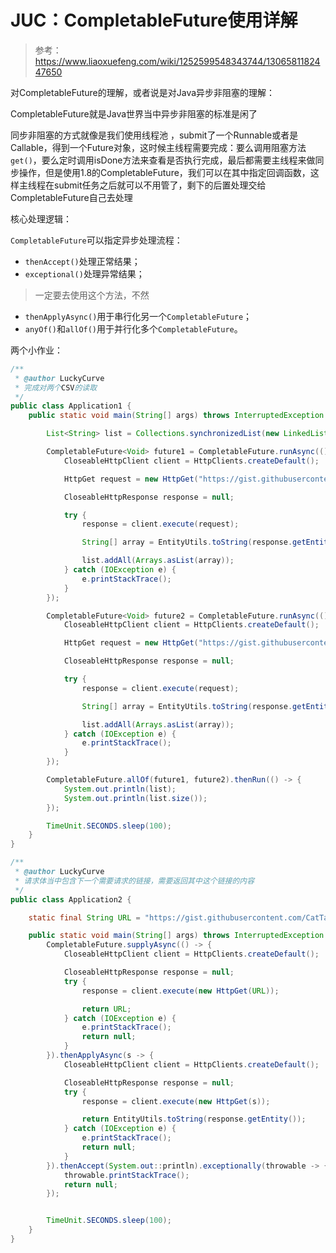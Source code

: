 # JUC：CompletableFuture使用详解



> 参考：https://www.liaoxuefeng.com/wiki/1252599548343744/1306581182447650



对CompletableFuture的理解，或者说是对Java异步非阻塞的理解：

CompletableFuture就是Java世界当中异步非阻塞的标准是闲了

同步非阻塞的方式就像是我们使用线程池 ，submit了一个Runnable或者是Callable，得到一个Future对象，这时候主线程需要完成：要么调用阻塞方法`get()`，要么定时调用isDone方法来查看是否执行完成，最后都需要主线程来做同步操作，但是使用1.8的CompletableFuture，我们可以在其中指定回调函数，这样主线程在submit任务之后就可以不用管了，剩下的后置处理交给CompletableFuture自己去处理



核心处理逻辑：

`CompletableFuture`可以指定异步处理流程：

- `thenAccept()`处理正常结果；
- `exceptional()`处理异常结果；

> 一定要去使用这个方法，不然

- `thenApplyAsync()`用于串行化另一个`CompletableFuture`；
- `anyOf()`和`allOf()`用于并行化多个`CompletableFuture`。





两个小作业：

```java
/**
 * @author LuckyCurve
 * 完成对两个CSV的读取
 */
public class Application1 {
    public static void main(String[] args) throws InterruptedException {

        List<String> list = Collections.synchronizedList(new LinkedList<>());

        CompletableFuture<Void> future1 = CompletableFuture.runAsync(() -> {
            CloseableHttpClient client = HttpClients.createDefault();

            HttpGet request = new HttpGet("https://gist.githubusercontent.com/CatTail/18695526bd1adcc21219335f23ea5bea/raw/54045ceeae6a508dec86330c072c43be559c233b/movies.csv");

            CloseableHttpResponse response = null;

            try {
                response = client.execute(request);

                String[] array = EntityUtils.toString(response.getEntity()).split("\n");

                list.addAll(Arrays.asList(array));
            } catch (IOException e) {
                e.printStackTrace();
            }
        });

        CompletableFuture<Void> future2 = CompletableFuture.runAsync(() -> {
            CloseableHttpClient client = HttpClients.createDefault();

            HttpGet request = new HttpGet("https://gist.githubusercontent.com/CatTail/18695526bd1adcc21219335f23ea5bea/raw/54045ceeae6a508dec86330c072c43be559c233b/movies.csv");

            CloseableHttpResponse response = null;

            try {
                response = client.execute(request);

                String[] array = EntityUtils.toString(response.getEntity()).split("\n");

                list.addAll(Arrays.asList(array));
            } catch (IOException e) {
                e.printStackTrace();
            }
        });

        CompletableFuture.allOf(future1, future2).thenRun(() -> {
            System.out.println(list);
            System.out.println(list.size());
        });

        TimeUnit.SECONDS.sleep(100);
    }
}

```

```java
/**
 * @author LuckyCurve
 * 请求体当中包含下一个需要请求的链接，需要返回其中这个链接的内容
 */
public class Application2 {

    static final String URL = "https://gist.githubusercontent.com/CatTail/18695526bd1adcc21219335f23ea5bea/raw/54045ceeae6a508dec86330c072c43be559c233b/movies.csv";

    public static void main(String[] args) throws InterruptedException {
        CompletableFuture.supplyAsync(() -> {
            CloseableHttpClient client = HttpClients.createDefault();

            CloseableHttpResponse response = null;
            try {
                response = client.execute(new HttpGet(URL));

                return URL;
            } catch (IOException e) {
                e.printStackTrace();
                return null;
            }
        }).thenApplyAsync(s -> {
            CloseableHttpClient client = HttpClients.createDefault();

            CloseableHttpResponse response = null;
            try {
                response = client.execute(new HttpGet(s));

                return EntityUtils.toString(response.getEntity());
            } catch (IOException e) {
                e.printStackTrace();
                return null;
            }
        }).thenAccept(System.out::println).exceptionally(throwable -> {
            throwable.printStackTrace();
            return null;
        });


        TimeUnit.SECONDS.sleep(100);
    }
}

```

